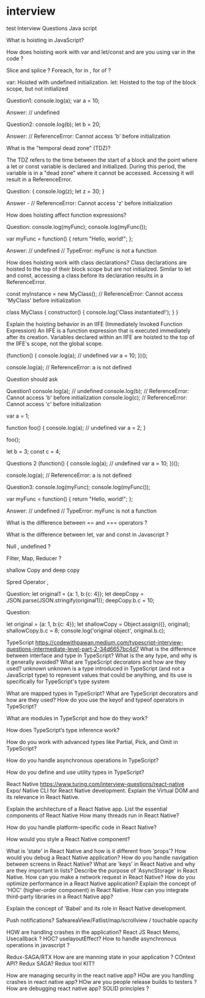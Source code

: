 # interview
test
Interview Questions Java script 

What is hoisting in JavaScript?

How does hoisting work with var and let/const and are you using var in the code ?

Slice and splice ?
Foreach, for in , for of  ?



var: Hoisted with undefined initialization.
let: Hoisted to the top of the block scope, but not initialized

Question1:
console.log(a);
var a = 10;

Answer:  // undefined

Question2:
console.log(b); 
let b = 20;

Answer: // ReferenceError: Cannot access 'b' before initialization

What is the "temporal dead zone" (TDZ)?

The TDZ refers to the time between the start of a block and the point where a let or const variable is declared and initialized. During this period, the variable is in a "dead zone" where it cannot be accessed. Accessing it will result in a ReferenceError.

Question:
{
  console.log(z); 
  let z = 30;
}

Answer - // ReferenceError: Cannot access 'z' before initialization

How does hoisting affect function expressions?


Question:
console.log(myFunc); 
console.log(myFunc());

var myFunc = function() {
  return "Hello, world!";
};

Answer:
// undefined
 // TypeError: myFunc is not a function

How does hoisting work with class declarations?
Class declarations are hoisted to the top of their block scope but are not initialized. Similar to let and const, accessing a class before its declaration results in a ReferenceError.

const myInstance = new MyClass(); // ReferenceError: Cannot access 'MyClass' before initialization

class MyClass {
  constructor() {
    console.log('Class instantiated!');
  }
}

Explain the hoisting behavior in an IIFE (Immediately Invoked Function Expression)
An IIFE is a function expression that is executed immediately after its creation. Variables declared within an IIFE are hoisted to the top of the IIFE's scope, not the global scope.

(function() {
  console.log(a); // undefined
  var a = 10;
})();

console.log(a); // ReferenceError: a is not defined



Question should ask

Question1
console.log(a); // undefined
console.log(b); // ReferenceError: Cannot access 'b' before initialization
console.log(c); // ReferenceError: Cannot access 'c' before initialization

var a = 1;

function foo() {
  console.log(a); // undefined
  var a = 2;
}

foo();

let b = 3;
const c = 4;

Questions 2 
(function() {
  console.log(a); // undefined
  var a = 10;
})();

console.log(a); // ReferenceError: a is not defined

Question3:
console.log(myFunc); 
console.log(myFunc());

var myFunc = function() {
  return "Hello, world!";
};

Answer:
// undefined
 // TypeError: myFunc is not a function

What is the difference between == and === operators ?

What is the difference between let, var and const in Javascript ?

Null , undefined ?

Filter, Map, Reducer ?

shallow Copy and deep copy

Spred Operator ,

Question:
let original1 = {a: 1, b:{c: 4}};
let deepCopy = JSON.parse(JSON.stringify(original1));
deepCopy.b.c = 10;

Question:

let original = {a: 1, b:{c: 4}};
let shallowCopy = Object.assign({}, original);
shallowCopy.b.c = 8;
console.log('original object', original.b.c);





TypeScript 
https://codewithpawan.medium.com/typescript-interview-questions-intermediate-level-part-2-34d6657bc4d7
What is the difference between interface and type in TypeScript?
What is the any type, and why is it generally avoided?
What are TypeScript decorators and how are they used?
unknown
unknown is a type introduced in TypeScript (and not a JavaScript type) to represent values that could be anything, and its use is specifically for TypeScript's type system

What are mapped types in TypeScript?
What are TypeScript decorators and how are they used?
How do you use the keyof and typeof operators in TypeScript?


What are modules in TypeScript and how do they work?


How does TypeScript’s type inference work?


How do you work with advanced types like Partial, Pick, and Omit in TypeScript?

How do you handle asynchronous operations in TypeScript?

How do you define and use utility types in TypeScript?



React Native 
https://www.turing.com/interview-questions/react-native
 Expo/ Native CLI for React Native development.
Explain the Virtual DOM and its relevance in React Native.

Explain the architecture of a React Native app.
List the essential components of React Native
How many threads run in React Native?

How do you handle platform-specific code in React Native?

How would you style a React Native component?

What is 'state' in React Native and how is it different from 'props'?
How would you debug a React Native application?
How do you handle navigation between screens in React Native?
What are 'keys' in React Native and why are they important in lists?
Describe the purpose of 'AsyncStorage' in React Native.
How can you make a network request in React Native?
How do you optimize performance in a React Native application?
Explain the concept of 'HOC' (higher-order component) in React Native.
How can you integrate third-party libraries in a React Native app?

Explain the concept of 'Babel' and its role in React Native development.

Push notifications?
SafeareaView/Fatlist/map/scrollview / touchable opacity 


HOW are handling crashes in the application?
React JS
React Memo, Usecallback ?
HOC?
uselayoutEffect?
How to handle asynchronous operations in javascript ?


Redux-SAGA/RTX
How are are manning state in your application ?
COntext API?
Redux SAGA?
Redux tool KIT?


How are managing security in the react native app?
HOw are you handling crashes in react native app?
HOw are you people release builds to testers ?
How are debugging  react native app?
SOLID principles ?


